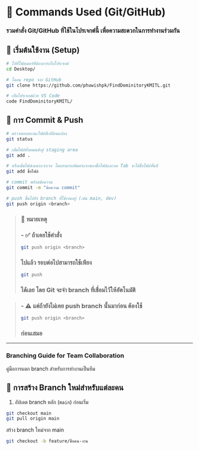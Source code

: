 # 📘 Commands Used (Git/GitHub)

### รวมคำสั่ง Git/GitHub ที่ใช้ในโปรเจกต์นี้ เพื่อความสะดวกในการทำงานร่วมกัน

## 🔹 เริ่มต้นใช้งาน (Setup)
```bash
# ไปที่โฟลเดอร์ที่ต้องการเก็บโปรเจกต์
cd Desktop/

# โคลน repo จาก GitHub
git clone https://github.com/phuwishpk/FindDominitoryKMITL.git

# เปิดโปรเจกต์ด้วย VS Code
code FindDominitoryKMITL/
```
## 🔹 การ Commit & Push
```bash
# ตรวจสอบสถานะไฟล์ที่เปลี่ยนแปลง
git status

# เพิ่มไฟล์ทั้งหมดเข้าสู่ staging area
git add .

# หรือเพิ่มไฟล์เฉพาะเจาะจง โดยสามารถพิมคำเเรกของชื่อไฟล์เเละกด Tab จะได้ชื่อไฟล์ทั้นที
git add ชื่อไฟล์

# commit พร้อมข้อความ
git commit -m "ข้อความ commit"

# push ขึ้นไปยัง branch ที่ใช้งานอยู่ (เช่น main, dev)
git push origin <branch>
```
> ### 📝 หมายเหตุ  
> ### - ✅ ถ้าเคยใช้คำสั่ง  
>   ```bash
>   git push origin <branch>
>   ```  
>   ### ไปแล้ว รอบต่อไปสามารถใช้เพียง  
>   ```bash
>   git push
>   ```  
>   ### ได้เลย โดย Git จะจำ branch ที่เชื่อมไว้ให้อัตโนมัติ

>
> ### - ⚠️ แต่ถ้ายังไม่เคย push branch นั้นมาก่อน ต้องใช้  
>   ```bash
>   git push origin <branch>
>   ```  
>   ### ก่อนเสมอ

---
### Branching Guide for Team Collaboration

คู่มือการแตก branch สำหรับการทำงานเป็นทีม

## 🌱 การสร้าง Branch ใหม่สำหรับแต่ละคน
1. อัปเดต branch หลัก (`main`) ก่อนเริ่ม
```bash
git checkout main
git pull origin main
```
สร้าง branch ใหม่จาก main

```bash
git checkout -b feature/ชื่อคน-งาน
```